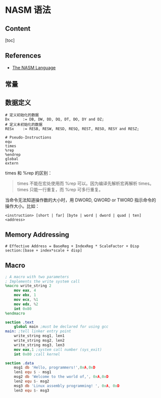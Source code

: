 # NASM 语法

## Content

[toc]

## References

-   [The NASM Language](https://www.nasm.us/doc/nasmdoc3.html)

## 常量

## 数据定义

    # 定义初始化的数据
    Dx      := DB, DW, DD, DQ, DT, DO, DY and DZ;
    # 定义未初始化的数据
    RESx    := RESB, RESW, RESD, RESQ, REST, RESO, RESY and RESZ;

    # Pseudo-Instructions
    equ
    times
    %rep
    %endrep
    global
    extern

times 和 %rep 的区别：

> times 不能在宏处使用而 %rep 可以。因为编译先解析宏再解析 times。<br>
> times 只能一行重复，而 %rep 可多行重复。

当命令无法知道操作数的大小时，用 DWORD, QWORD or TWORD 指示命令的操作大小。比如：

    <instruction> [short | far] [byte | word | dword | quad | ten] <address>

## Memory Addressing

    # Effective Address = BaseReg + IndexReg * ScaleFactor + Disp
    section:[base + index*scale + disp]

## Macro

```nasm
; A macro with two parameters
; Implements the write system call
%macro write_string 2
    mov eax, 4
    mov ebx, 1
    mov ecx, %1
    mov edx, %2
    int 0x80
%endmacro

section .text
    global main ;must be declared for using gcc
main: ;tell linker entry point
    write_string msg1, len1
    write_string msg2, len2
    write_string msg3, len3
    mov eax,1 ;system call number (sys_exit)
    int 0x80 ;call kernel

section .data
    msg1 db 'Hello, programmers!',0xA,0xD
    len1 equ $ - msg1
    msg2 db 'Welcome to the world of,', 0xA,0xD
    len2 equ $- msg2
    msg3 db 'Linux assembly programming! ', 0xA, 0xD
    len3 equ $- msg3
```
